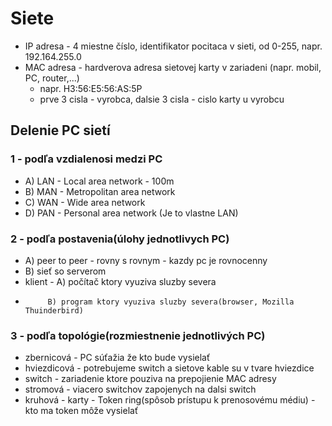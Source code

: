 # Siete
- IP adresa - 4 miestne číslo, identifikator pocitaca v sieti, od 0-255, napr. 192.164.255.0
- MAC adresa - hardverova adresa sietovej karty v zariadeni (napr. mobil, PC, router,...)
    - napr. H3:56:E5:56:AS:5P
    - prve 3 cisla - vyrobca, dalsie 3 cisla - cislo karty u vyrobcu
## Delenie PC sietí
### 1 - podľa vzdialenosi medzi PC
- A) LAN - Local area network - 100m
- B) MAN - Metropolitan area network
- C) WAN - Wide area network
- D) PAN - Personal area network (Je to vlastne LAN)
### 2 - podľa postavenia(úlohy jednotlivych PC)
- A) peer to peer - rovny s rovnym - kazdy pc je rovnocenny
- B) sieť so serverom
- klient - A) počítač ktory vyuziva sluzby severa 
-          B) program ktory vyuziva sluzby severa(browser, Mozilla Thuinderbird)
### 3 - podľa topológie(rozmiestnenie jednotlivých PC)
- zbernicová - PC súťažia že kto bude vysielať
- hviezdicová - potrebujeme switch a sietove kable su v tvare hviezdice
- switch - zariadenie ktore pouziva na prepojienie MAC adresy
- stromová - viacero switchov zapojenych na dalsi switch
- kruhová - karty - Token ring(spôsob prístupu k prenosovému médiu) - kto ma token môže vysielať